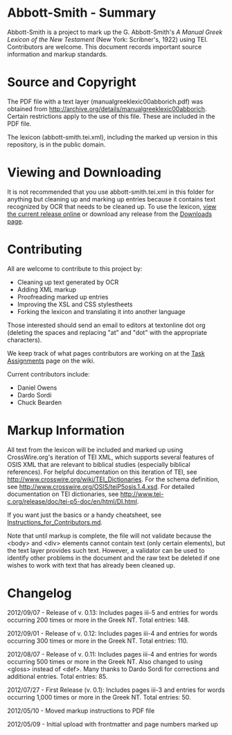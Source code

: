 Abbott-Smith - Summary
======================

Abbott-Smith is a project to mark up the G. Abbott-Smith's *A Manual Greek Lexicon of the New Testament* (New York: Scribner's, 1922) using TEI. Contributors are welcome. This document records important source information and markup standards.

Source and Copyright
=

The PDF file with a text layer (manualgreeklexic00abborich.pdf) was obtained from http://archive.org/details/manualgreeklexic00abborich. Certain restrictions apply to the use of this file. These are included in the PDF file.

The lexicon (abbott-smith.tei.xml), including the marked up version in this repository, is in the public domain. 

Viewing and Downloading
=

It is not recommended that you use abbott-smith.tei.xml in this folder for anything but cleaning up and marking up entries because it contains text recognized by OCR that needs to be cleaned up. To use the lexicon, [view the current release online](http://www.textonline.org/files/abbott-smith/abbott-smith.current_release.html) or download any release from the [Downloads page](https://github.com/translatable-exegetical-tools/Abbott-Smith/downloads).

Contributing
=

All are welcome to contribute to this project by: 
* Cleaning up text generated by OCR
* Adding XML markup
* Proofreading marked up entries
* Improving the XSL and CSS stylestheets
* Forking the lexicon and translating it into another language

Those interested should send an email to editors at textonline dot org (deleting the spaces and replacing "at" and "dot" with the appropriate characters). 

We keep track of what pages contributors are working on at the [Task Assignments](https://github.com/translatable-exegetical-tools/Abbott-Smith/wiki/Task-Assignments) page on the wiki. 

Current contributors include: 
* Daniel Owens
* Dardo Sordi
* Chuck Bearden

Markup Information
=

All text from the lexicon will be included and marked up using CrossWire.org's iteration of TEI XML, which supports several features of OSIS XML that are relevant to biblical studies (especially biblical references). For helpful documentation on this iteration of TEI, see http://www.crosswire.org/wiki/TEI_Dictionaries. For the schema definition, see http://www.crosswire.org/OSIS/teiP5osis.1.4.xsd. For detailed documentation on TEI dictionaries, see http://www.tei-c.org/release/doc/tei-p5-doc/en/html/DI.html. 

If you want just the basics or a handy cheatsheet, see [Instructions_for_Contributors.md](https://github.com/translatable-exegetical-tools/Abbott-Smith/blob/master/Instructions_for_Contributors.md).

Note that until markup is complete, the file will not validate because the &lt;body> and &lt;div> elements cannot contain text (only certain elements), but the text layer provides such text. However, a validator can be used to identify other problems in the document and the raw text be deleted if one wishes to work with text that has already been cleaned up.

Changelog
=

2012/09/07 - Release of v. 0.13: Includes pages iii-5 and entries for words occurring 200 times or more in the Greek NT. Total entries: 148.

2012/09/01 - Release of v. 0.12: Includes pages iii-4 and entries for words occurring 300 times or more in the Greek NT. Total entries: 110.

2012/08/07 - Release of v. 0.11: Includes pages iii-4 and entries for words occurring 500 times or more in the Greek NT. Also changed to using &lt;gloss> instead of &lt;def>. Many thanks to Dardo Sordi for corrections and additional entries. Total entries: 85.

2012/07/27 - First Release (v. 0.1): Includes pages iii-3 and entries for words occurring 1,000 times or more in the Greek NT. Total entries: 50. 

2012/05/10 - Moved markup instructions to PDF file

2012/05/09 - Initial upload with frontmatter and page numbers marked up
